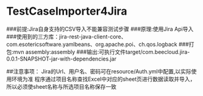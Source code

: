 # TestCaseImporter4Jira
###前提:Jira自身支持的CSV导入不能兼容测试步骤
###原理:使用Jira Api导入
###使用到的三方库：jira-rest-java-client-core、com.esotericsoftware.yamlbeans、org.apache.poi、ch.qos.logback
###打包:mvn assembly:assembly
###输出:可执行文件target/com.beecloud.jira-0.0.1-SNAPSHOT-jar-with-dependencies.jar




##注意事项：
Jira的Url、用户名、密码可在resource/Auth.yml中配置,以实际使用环境为准
程序通过项目名称查找Excel中对应的sheet页进行数据读取并导入，所以必须使sheet名称与所选项目名称保存一致
